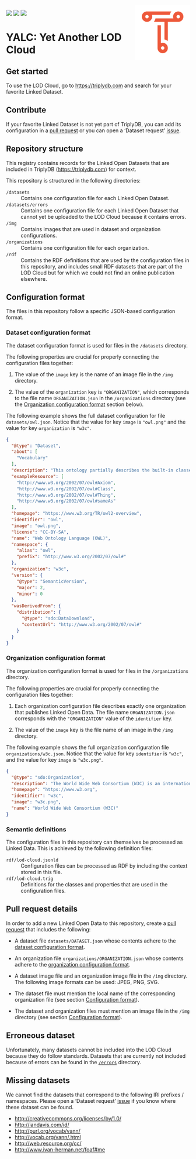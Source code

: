 <img src="img/triply.png" align="right" height="150">

[![](https://img.shields.io/badge/datasets-27-brightgreen)](datasets)
[![](https://img.shields.io/badge/errors-9-red)](datasets/errors)
[![](https://img.shields.io/badge/organizations-9-orange)](organizations)

# YALC: Yet Another LOD Cloud

## Get started

To use the LOD Cloud, go to https://triplydb.com and search for your
favorite Linked Dataset.

## Contribute

If your favorite Linked Dataset is not yet part of TriplyDB, you can
add its configuration in a [pull
request](https://github.com/TriplyDB/LOD-Cloud/pulls) or you can open
a ‘Dataset request’
[issue](https://github.com/TriplyDB/LOD-Cloud/issues).

## Repository structure

This registry contains records for the Linked Open Datasets that are
included in TriplyDB (https://triplydb.com) for context.

This repository is structured in the following directories:

<dl>
  <dt><code>/datasets</code></dt>
  <dd>Contains one configuration file for each Linked Open Dataset.</dd>
  <dt><code>/datasets/errors</code></dt>
  <dd>Contains one configuration file for each Linked Open Dataset that cannot yet be uploaded to the LOD Cloud because it contains errors.</dd>
  <dt><code>/img</code></dt>
  <dd>Contains images that are used in dataset and organization configurations.</dd>
  <dt><code>/organizations</code></dt>
  <dd>Contains one configuration file for each organization.</dd>
  <dt><code>/rdf</code></dt>
  <dd>Contains the RDF definitions that are used by the configuration files in this repository, and includes small RDF datasets that are part of the LOD Cloud but for which we could not find an online publication elsewhere.</dd>
</dl>

## Configuration format

The files in this repository follow a specific JSON-based
configuration format.

### Dataset configuration format

The dataset configuration format is used for files in the `/datasets`
directory.

The following properties are crucial for properly connecting the
configuration files together:

  1. The value of the `image` key is the name of an image file in the
     `/img` directory.

  2. The value of the `organization` key is `"ORGANIZATION"`, which
     corresponds to the file name `ORGANIZATION.json` in the
     `/organizations` directory (see the [Organization configuration
     format](#organization-configuration-format) section below).

The following example shows the full dataset configuration for file
`datasets/owl.json`.  Notice that the value for key `image` is
`"owl.png"` and the value for key `organization` is `"w3c"`.

```json
{
  "@type": "Dataset",
  "about": [
    "Vocabulary"
  ],
  "description": "This ontology partially describes the built-in classes and properties that together form the basis of the RDF/XML syntax of OWL 2.  The content of this ontology is based on Tables 6.1 and 6.2 in Section 6.4 of the OWL 2 RDF-Based Semantics specification, available at <http://www.w3.org/TR/owl2-rdf-based-semantics/>.\n\nPlease note that those tables do not include the different annotations (labels, comments and `rdfs:isDefinedBy` links) used in this file.  Also note that the descriptions provided in this ontology do not provide a complete and correct formal description of either the syntax or the semantics of the introduced terms (please see the OWL 2 recommendations for the complete and normative specifications).\n\nFurthermore, the information provided by this ontology may be misleading if not used with care. This ontology SHOULD NOT be imported into OWL ontologies. Importing this file into an OWL 2 DL ontology will cause it to become an OWL 2 Full ontology and may have other, unexpected, consequences.",
  "exampleResource": [
    "http://www.w3.org/2002/07/owl#Axiom",
    "http://www.w3.org/2002/07/owl#Class",
    "http://www.w3.org/2002/07/owl#Thing",
    "http://www.w3.org/2002/07/owl#sameAs"
  ],
  "homepage": "https://www.w3.org/TR/owl2-overview",
  "identifier": "owl",
  "image": "owl.png",
  "license": "CC-BY-SA",
  "name": "Web Ontology Language (OWL)",
  "namespace": {
    "alias": "owl",
    "prefix": "http://www.w3.org/2002/07/owl#"
  },
  "organization": "w3c",
  "version": {
    "@type": "SemanticVersion",
    "major": 2,
    "minor": 0
  },
  "wasDerivedFrom": {
    "distribution": {
      "@type": "sdo:DataDownload",
      "contentUrl": "http://www.w3.org/2002/07/owl#"
    }
  }
}
```

### Organization configuration format

The organization configuration format is used for files in the
`/organizations` directory.

The following properties are crucial for properly connecting the
configuration files together:

  1. Each organization configuration file describes exactly one
     organization that publishes Linked Open Data.  The file name
     `ORGANIZATION.json` corresponds with the `"ORGANIZATION"` value
     of the `identifier` key.

  2. The value of the `image` key is the file name of an image in the
     `/img` directory.

The following example shows the full organization configuration file
`organizations/w3c.json`.  Notice that the value for key `identifier`
is `"w3c"`, and the value for key `image` is `"w3c.png"`.

```json
{
  "@type": "sdo:Organization",
  "description": "The World Wide Web Consortium (W3C) is an international community where Member organizations, a full-time staff, and the public work together to develop Web standards.  Led by Web inventor and Director Tim Berners-Lee and CEO Jeffrey Jaffe, W3C's mission is to lead the Web to its full potential.  Contact W3C for more information.",
  "homepage": "https://www.w3.org",
  "identifier": "w3c",
  "image": "w3c.png",
  "name": "World Wide Web Consortium (W3C)"
}
```

### Semantic definitions

The configuration files in this repository can themselves be processed
as Linked Data.  This is achieved by the following definition files:

<dl>
  <dt><code>rdf/lod-cloud.jsonld</code></dt>
  <dd>Configuration files can be processed as RDF by including the context stored in this file.</dd>
  <dt><code>rdf/lod-cloud.trig</code></dt>
  <dd>Definitions for the classes and properties that are used in the configuration files.</dd>
</dl>

## Pull request details

In order to add a new Linked Open Data to this repository, create a
[pull request](https://github.com/TriplyDB/LOD-Cloud/pulls) that
includes the following:

  - A dataset file `datasets/DATASET.json` whose contents adhere to
    the [dataset configuration format](#dataset-configuration-format).

  - An organization file `organizations/ORGANIZATION.json` whose
    contents adhere to the [organization configuration
    format](#organization-configuration-format).

  - A dataset image file and an organization image file in the `/img`
    directory.  The following image formats can be used: JPEG, PNG,
    SVG.

  - The dataset file must mention the local name of the corresponding
    organization file (see section [Configuration
    format](#configuration-format)).

  - The dataset and organization files must mention an image file in
    the `/img` directory (see section [Configuration
    format](#configuration-format)).

## Erroneous dataset

Unfortunately, many datasets cannot be included into the LOD Cloud
because they do follow standards.  Datasets that are currently not
included because of errors can be found in the
[`/errors`](datasets/errors) directory.

## Missing datasets

We cannot find the datasets that correspond to the following IRI
prefixes / namespaces.  Please open a ‘Dataset request’
[issue](https://github.com/TriplyDB/LOD-Cloud/issues) if you know
where these dataset can be found.

- http://creativecommons.org/licenses/by/1.0/
- http://iandavis.com/id/
- http://purl.org/vocab/vann/
- http://vocab.org/vann/.html
- http://web.resource.org/cc/
- http://www.ivan-herman.net/foaf#me
